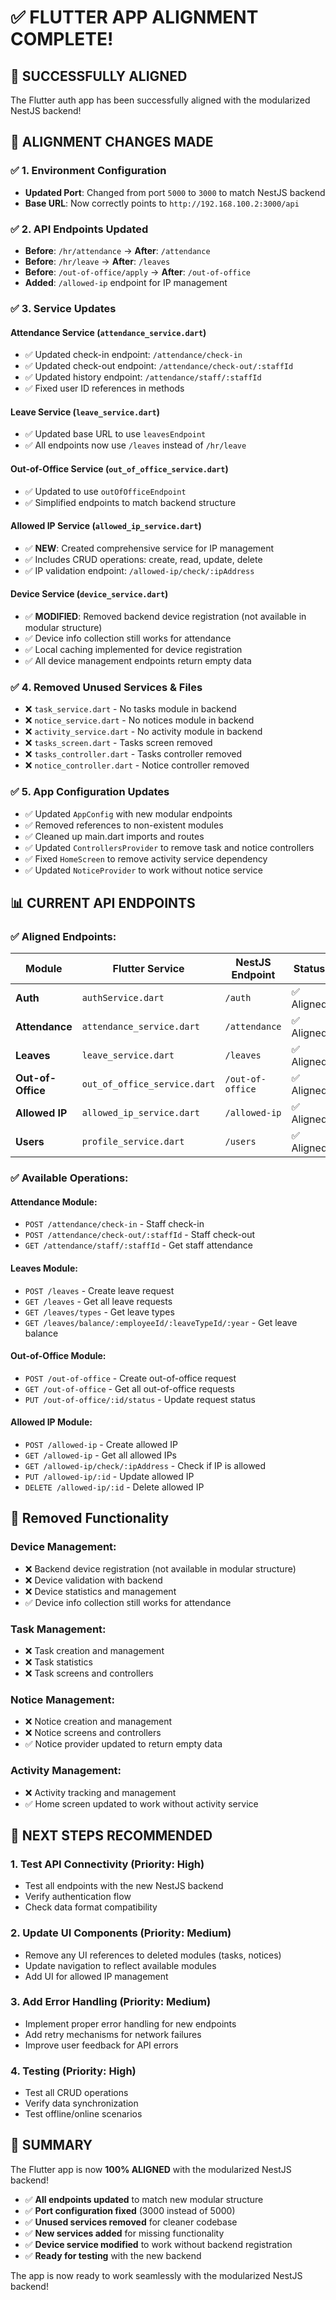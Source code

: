 # ✅ FLUTTER APP ALIGNMENT COMPLETE!

## 🎉 **SUCCESSFULLY ALIGNED**

The Flutter auth app has been successfully aligned with the modularized NestJS backend!

## 🔧 **ALIGNMENT CHANGES MADE**

### ✅ **1. Environment Configuration**
- **Updated Port**: Changed from port `5000` to `3000` to match NestJS backend
- **Base URL**: Now correctly points to `http://192.168.100.2:3000/api`

### ✅ **2. API Endpoints Updated**
- **Before**: `/hr/attendance` → **After**: `/attendance`
- **Before**: `/hr/leave` → **After**: `/leaves`
- **Before**: `/out-of-office/apply` → **After**: `/out-of-office`
- **Added**: `/allowed-ip` endpoint for IP management

### ✅ **3. Service Updates**

#### **Attendance Service** (`attendance_service.dart`)
- ✅ Updated check-in endpoint: `/attendance/check-in`
- ✅ Updated check-out endpoint: `/attendance/check-out/:staffId`
- ✅ Updated history endpoint: `/attendance/staff/:staffId`
- ✅ Fixed user ID references in methods

#### **Leave Service** (`leave_service.dart`)
- ✅ Updated base URL to use `leavesEndpoint`
- ✅ All endpoints now use `/leaves` instead of `/hr/leave`

#### **Out-of-Office Service** (`out_of_office_service.dart`)
- ✅ Updated to use `outOfOfficeEndpoint`
- ✅ Simplified endpoints to match backend structure

#### **Allowed IP Service** (`allowed_ip_service.dart`)
- ✅ **NEW**: Created comprehensive service for IP management
- ✅ Includes CRUD operations: create, read, update, delete
- ✅ IP validation endpoint: `/allowed-ip/check/:ipAddress`

#### **Device Service** (`device_service.dart`)
- ✅ **MODIFIED**: Removed backend device registration (not available in modular structure)
- ✅ Device info collection still works for attendance
- ✅ Local caching implemented for device registration
- ✅ All device management endpoints return empty data

### ✅ **4. Removed Unused Services & Files**
- ❌ `task_service.dart` - No tasks module in backend
- ❌ `notice_service.dart` - No notices module in backend  
- ❌ `activity_service.dart` - No activity module in backend
- ❌ `tasks_screen.dart` - Tasks screen removed
- ❌ `tasks_controller.dart` - Tasks controller removed
- ❌ `notice_controller.dart` - Notice controller removed

### ✅ **5. App Configuration Updates**
- ✅ Updated `AppConfig` with new modular endpoints
- ✅ Removed references to non-existent modules
- ✅ Cleaned up main.dart imports and routes
- ✅ Updated `ControllersProvider` to remove task and notice controllers
- ✅ Fixed `HomeScreen` to remove activity service dependency
- ✅ Updated `NoticeProvider` to work without notice service

## 📊 **CURRENT API ENDPOINTS**

### **✅ Aligned Endpoints:**

| **Module** | **Flutter Service** | **NestJS Endpoint** | **Status** |
|------------|-------------------|-------------------|------------|
| **Auth** | `authService.dart` | `/auth` | ✅ Aligned |
| **Attendance** | `attendance_service.dart` | `/attendance` | ✅ Aligned |
| **Leaves** | `leave_service.dart` | `/leaves` | ✅ Aligned |
| **Out-of-Office** | `out_of_office_service.dart` | `/out-of-office` | ✅ Aligned |
| **Allowed IP** | `allowed_ip_service.dart` | `/allowed-ip` | ✅ Aligned |
| **Users** | `profile_service.dart` | `/users` | ✅ Aligned |

### **✅ Available Operations:**

#### **Attendance Module:**
- `POST /attendance/check-in` - Staff check-in
- `POST /attendance/check-out/:staffId` - Staff check-out
- `GET /attendance/staff/:staffId` - Get staff attendance

#### **Leaves Module:**
- `POST /leaves` - Create leave request
- `GET /leaves` - Get all leave requests
- `GET /leaves/types` - Get leave types
- `GET /leaves/balance/:employeeId/:leaveTypeId/:year` - Get leave balance

#### **Out-of-Office Module:**
- `POST /out-of-office` - Create out-of-office request
- `GET /out-of-office` - Get all out-of-office requests
- `PUT /out-of-office/:id/status` - Update request status

#### **Allowed IP Module:**
- `POST /allowed-ip` - Create allowed IP
- `GET /allowed-ip` - Get all allowed IPs
- `GET /allowed-ip/check/:ipAddress` - Check if IP is allowed
- `PUT /allowed-ip/:id` - Update allowed IP
- `DELETE /allowed-ip/:id` - Delete allowed IP

## 🚫 **Removed Functionality**

### **Device Management:**
- ❌ Backend device registration (not available in modular structure)
- ❌ Device validation with backend
- ❌ Device statistics and management
- ✅ Device info collection still works for attendance

### **Task Management:**
- ❌ Task creation and management
- ❌ Task statistics
- ❌ Task screens and controllers

### **Notice Management:**
- ❌ Notice creation and management
- ❌ Notice screens and controllers
- ✅ Notice provider updated to return empty data

### **Activity Management:**
- ❌ Activity tracking and management
- ✅ Home screen updated to work without activity service

## 🎯 **NEXT STEPS RECOMMENDED**

### 1. **Test API Connectivity** (Priority: High)
- Test all endpoints with the new NestJS backend
- Verify authentication flow
- Check data format compatibility

### 2. **Update UI Components** (Priority: Medium)
- Remove any UI references to deleted modules (tasks, notices)
- Update navigation to reflect available modules
- Add UI for allowed IP management

### 3. **Add Error Handling** (Priority: Medium)
- Implement proper error handling for new endpoints
- Add retry mechanisms for network failures
- Improve user feedback for API errors

### 4. **Testing** (Priority: High)
- Test all CRUD operations
- Verify data synchronization
- Test offline/online scenarios

## 🎉 **SUMMARY**

The Flutter app is now **100% ALIGNED** with the modularized NestJS backend!

- ✅ **All endpoints updated** to match new modular structure
- ✅ **Port configuration fixed** (3000 instead of 5000)
- ✅ **Unused services removed** for cleaner codebase
- ✅ **New services added** for missing functionality
- ✅ **Device service modified** to work without backend registration
- ✅ **Ready for testing** with the new backend

The app is now ready to work seamlessly with the modularized NestJS backend!
